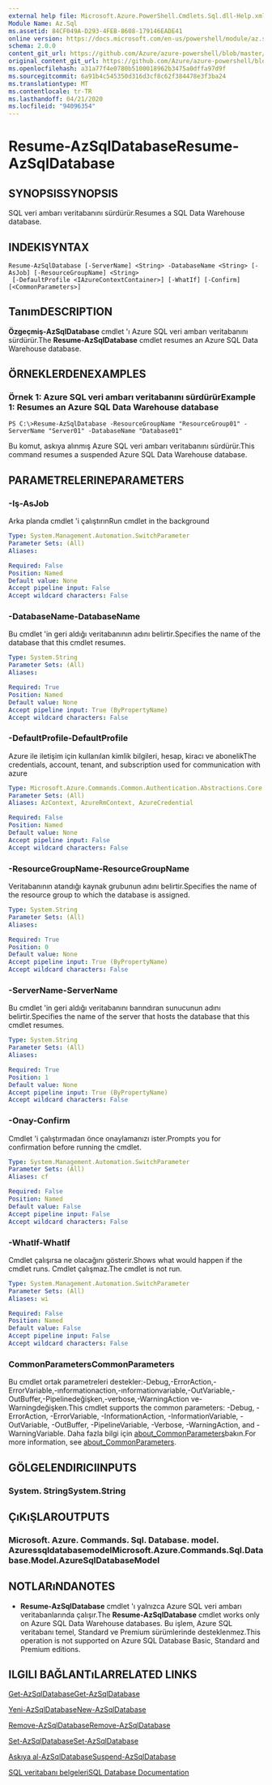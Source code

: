 ```yaml
---
external help file: Microsoft.Azure.PowerShell.Cmdlets.Sql.dll-Help.xml
Module Name: Az.Sql
ms.assetid: 84CF049A-D293-4FEB-8608-179146EADE41
online version: https://docs.microsoft.com/en-us/powershell/module/az.sql/resume-azsqldatabase
schema: 2.0.0
content_git_url: https://github.com/Azure/azure-powershell/blob/master/src/Sql/Sql/help/Resume-AzSqlDatabase.md
original_content_git_url: https://github.com/Azure/azure-powershell/blob/master/src/Sql/Sql/help/Resume-AzSqlDatabase.md
ms.openlocfilehash: a31a77f4e0780b5100018962b3475a0dffa97d9f
ms.sourcegitcommit: 6a91b4c545350d316d3cf8c62f384478e3f3ba24
ms.translationtype: MT
ms.contentlocale: tr-TR
ms.lasthandoff: 04/21/2020
ms.locfileid: "94096354"
---
```

# <span data-ttu-id="8dc66-101">Resume-AzSqlDatabase</span><span class="sxs-lookup"><span data-stu-id="8dc66-101">Resume-AzSqlDatabase</span></span>

## <span data-ttu-id="8dc66-102">SYNOPSIS</span><span class="sxs-lookup"><span data-stu-id="8dc66-102">SYNOPSIS</span></span>
<span data-ttu-id="8dc66-103">SQL veri ambarı veritabanını sürdürür.</span><span class="sxs-lookup"><span data-stu-id="8dc66-103">Resumes a SQL Data Warehouse database.</span></span>

## <span data-ttu-id="8dc66-104">INDEKI</span><span class="sxs-lookup"><span data-stu-id="8dc66-104">SYNTAX</span></span>

```
Resume-AzSqlDatabase [-ServerName] <String> -DatabaseName <String> [-AsJob] [-ResourceGroupName] <String>
 [-DefaultProfile <IAzureContextContainer>] [-WhatIf] [-Confirm] [<CommonParameters>]
```

## <span data-ttu-id="8dc66-105">Tanım</span><span class="sxs-lookup"><span data-stu-id="8dc66-105">DESCRIPTION</span></span>
<span data-ttu-id="8dc66-106">**Özgeçmiş-AzSqlDatabase** cmdlet 'ı Azure SQL veri ambarı veritabanını sürdürür.</span><span class="sxs-lookup"><span data-stu-id="8dc66-106">The **Resume-AzSqlDatabase** cmdlet resumes an Azure SQL Data Warehouse database.</span></span>

## <span data-ttu-id="8dc66-107">ÖRNEKLERDEN</span><span class="sxs-lookup"><span data-stu-id="8dc66-107">EXAMPLES</span></span>

### <span data-ttu-id="8dc66-108">Örnek 1: Azure SQL veri ambarı veritabanını sürdürür</span><span class="sxs-lookup"><span data-stu-id="8dc66-108">Example 1: Resumes an Azure SQL Data Warehouse database</span></span>
```
PS C:\>Resume-AzSqlDatabase -ResourceGroupName "ResourceGroup01" -ServerName "Server01" -DatabaseName "Database01"
```

<span data-ttu-id="8dc66-109">Bu komut, askıya alınmış Azure SQL veri ambarı veritabanını sürdürür.</span><span class="sxs-lookup"><span data-stu-id="8dc66-109">This command resumes a suspended Azure SQL Data Warehouse database.</span></span>

## <span data-ttu-id="8dc66-110">PARAMETRELERINE</span><span class="sxs-lookup"><span data-stu-id="8dc66-110">PARAMETERS</span></span>

### <span data-ttu-id="8dc66-111">-Iş</span><span class="sxs-lookup"><span data-stu-id="8dc66-111">-AsJob</span></span>
<span data-ttu-id="8dc66-112">Arka planda cmdlet 'i çalıştırın</span><span class="sxs-lookup"><span data-stu-id="8dc66-112">Run cmdlet in the background</span></span>

```yaml
Type: System.Management.Automation.SwitchParameter
Parameter Sets: (All)
Aliases:

Required: False
Position: Named
Default value: None
Accept pipeline input: False
Accept wildcard characters: False
```

### <span data-ttu-id="8dc66-113">-DatabaseName</span><span class="sxs-lookup"><span data-stu-id="8dc66-113">-DatabaseName</span></span>
<span data-ttu-id="8dc66-114">Bu cmdlet 'in geri aldığı veritabanının adını belirtir.</span><span class="sxs-lookup"><span data-stu-id="8dc66-114">Specifies the name of the database that this cmdlet resumes.</span></span>

```yaml
Type: System.String
Parameter Sets: (All)
Aliases:

Required: True
Position: Named
Default value: None
Accept pipeline input: True (ByPropertyName)
Accept wildcard characters: False
```

### <span data-ttu-id="8dc66-115">-DefaultProfile</span><span class="sxs-lookup"><span data-stu-id="8dc66-115">-DefaultProfile</span></span>
<span data-ttu-id="8dc66-116">Azure ile iletişim için kullanılan kimlik bilgileri, hesap, kiracı ve abonelik</span><span class="sxs-lookup"><span data-stu-id="8dc66-116">The credentials, account, tenant, and subscription used for communication with azure</span></span>

```yaml
Type: Microsoft.Azure.Commands.Common.Authentication.Abstractions.Core.IAzureContextContainer
Parameter Sets: (All)
Aliases: AzContext, AzureRmContext, AzureCredential

Required: False
Position: Named
Default value: None
Accept pipeline input: False
Accept wildcard characters: False
```

### <span data-ttu-id="8dc66-117">-ResourceGroupName</span><span class="sxs-lookup"><span data-stu-id="8dc66-117">-ResourceGroupName</span></span>
<span data-ttu-id="8dc66-118">Veritabanının atandığı kaynak grubunun adını belirtir.</span><span class="sxs-lookup"><span data-stu-id="8dc66-118">Specifies the name of the resource group to which the database is assigned.</span></span>

```yaml
Type: System.String
Parameter Sets: (All)
Aliases:

Required: True
Position: 0
Default value: None
Accept pipeline input: True (ByPropertyName)
Accept wildcard characters: False
```

### <span data-ttu-id="8dc66-119">-ServerName</span><span class="sxs-lookup"><span data-stu-id="8dc66-119">-ServerName</span></span>
<span data-ttu-id="8dc66-120">Bu cmdlet 'in geri aldığı veritabanını barındıran sunucunun adını belirtir.</span><span class="sxs-lookup"><span data-stu-id="8dc66-120">Specifies the name of the server that hosts the database that this cmdlet resumes.</span></span>

```yaml
Type: System.String
Parameter Sets: (All)
Aliases:

Required: True
Position: 1
Default value: None
Accept pipeline input: True (ByPropertyName)
Accept wildcard characters: False
```

### <span data-ttu-id="8dc66-121">-Onay</span><span class="sxs-lookup"><span data-stu-id="8dc66-121">-Confirm</span></span>
<span data-ttu-id="8dc66-122">Cmdlet 'i çalıştırmadan önce onaylamanızı ister.</span><span class="sxs-lookup"><span data-stu-id="8dc66-122">Prompts you for confirmation before running the cmdlet.</span></span>

```yaml
Type: System.Management.Automation.SwitchParameter
Parameter Sets: (All)
Aliases: cf

Required: False
Position: Named
Default value: False
Accept pipeline input: False
Accept wildcard characters: False
```

### <span data-ttu-id="8dc66-123">-WhatIf</span><span class="sxs-lookup"><span data-stu-id="8dc66-123">-WhatIf</span></span>
<span data-ttu-id="8dc66-124">Cmdlet çalışırsa ne olacağını gösterir.</span><span class="sxs-lookup"><span data-stu-id="8dc66-124">Shows what would happen if the cmdlet runs.</span></span>
<span data-ttu-id="8dc66-125">Cmdlet çalışmaz.</span><span class="sxs-lookup"><span data-stu-id="8dc66-125">The cmdlet is not run.</span></span>

```yaml
Type: System.Management.Automation.SwitchParameter
Parameter Sets: (All)
Aliases: wi

Required: False
Position: Named
Default value: False
Accept pipeline input: False
Accept wildcard characters: False
```

### <span data-ttu-id="8dc66-126">CommonParameters</span><span class="sxs-lookup"><span data-stu-id="8dc66-126">CommonParameters</span></span>
<span data-ttu-id="8dc66-127">Bu cmdlet ortak parametreleri destekler:-Debug,-ErrorAction,-ErrorVariable,-ınformationaction,-ınformationvariable,-OutVariable,-OutBuffer,-Pipelinedeğişken,-verbose,-WarningAction ve-Warningdeğişken.</span><span class="sxs-lookup"><span data-stu-id="8dc66-127">This cmdlet supports the common parameters: -Debug, -ErrorAction, -ErrorVariable, -InformationAction, -InformationVariable, -OutVariable, -OutBuffer, -PipelineVariable, -Verbose, -WarningAction, and -WarningVariable.</span></span> <span data-ttu-id="8dc66-128">Daha fazla bilgi için [about_CommonParameters](http://go.microsoft.com/fwlink/?LinkID=113216)bakın.</span><span class="sxs-lookup"><span data-stu-id="8dc66-128">For more information, see [about_CommonParameters](http://go.microsoft.com/fwlink/?LinkID=113216).</span></span>

## <span data-ttu-id="8dc66-129">GÖLGELENDIRICI</span><span class="sxs-lookup"><span data-stu-id="8dc66-129">INPUTS</span></span>

### <span data-ttu-id="8dc66-130">System. String</span><span class="sxs-lookup"><span data-stu-id="8dc66-130">System.String</span></span>

## <span data-ttu-id="8dc66-131">ÇıKıŞLAR</span><span class="sxs-lookup"><span data-stu-id="8dc66-131">OUTPUTS</span></span>

### <span data-ttu-id="8dc66-132">Microsoft. Azure. Commands. Sql. Database. model. Azuressqldatabasemodel</span><span class="sxs-lookup"><span data-stu-id="8dc66-132">Microsoft.Azure.Commands.Sql.Database.Model.AzureSqlDatabaseModel</span></span>

## <span data-ttu-id="8dc66-133">NOTLARıNDA</span><span class="sxs-lookup"><span data-stu-id="8dc66-133">NOTES</span></span>
* <span data-ttu-id="8dc66-134">**Resume-AzSqlDatabase** cmdlet 'ı yalnızca Azure SQL veri ambarı veritabanlarında çalışır.</span><span class="sxs-lookup"><span data-stu-id="8dc66-134">The **Resume-AzSqlDatabase** cmdlet works only on Azure SQL Data Warehouse databases.</span></span> <span data-ttu-id="8dc66-135">Bu işlem, Azure SQL veritabanı temel, Standard ve Premium sürümlerinde desteklenmez.</span><span class="sxs-lookup"><span data-stu-id="8dc66-135">This operation is not supported on Azure SQL Database Basic, Standard and Premium editions.</span></span>

## <span data-ttu-id="8dc66-136">ILGILI BAĞLANTıLAR</span><span class="sxs-lookup"><span data-stu-id="8dc66-136">RELATED LINKS</span></span>

[<span data-ttu-id="8dc66-137">Get-AzSqlDatabase</span><span class="sxs-lookup"><span data-stu-id="8dc66-137">Get-AzSqlDatabase</span></span>](./Get-AzSqlDatabase.md)

[<span data-ttu-id="8dc66-138">Yeni-AzSqlDatabase</span><span class="sxs-lookup"><span data-stu-id="8dc66-138">New-AzSqlDatabase</span></span>](./New-AzSqlDatabase.md)

[<span data-ttu-id="8dc66-139">Remove-AzSqlDatabase</span><span class="sxs-lookup"><span data-stu-id="8dc66-139">Remove-AzSqlDatabase</span></span>](./Remove-AzSqlDatabase.md)

[<span data-ttu-id="8dc66-140">Set-AzSqlDatabase</span><span class="sxs-lookup"><span data-stu-id="8dc66-140">Set-AzSqlDatabase</span></span>](./Set-AzSqlDatabase.md)

[<span data-ttu-id="8dc66-141">Askıya al-AzSqlDatabase</span><span class="sxs-lookup"><span data-stu-id="8dc66-141">Suspend-AzSqlDatabase</span></span>](./Suspend-AzSqlDatabase.md)

[<span data-ttu-id="8dc66-142">SQL veritabanı belgeleri</span><span class="sxs-lookup"><span data-stu-id="8dc66-142">SQL Database Documentation</span></span>](https://docs.microsoft.com/azure/sql-database/)


